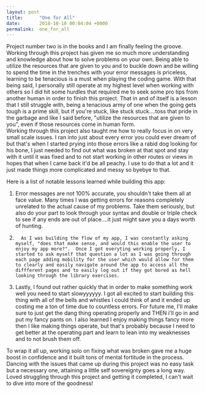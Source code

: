 ```yaml
---
layout: post
title:      "One for All"
date:       2018-10-10 00:04:04 +0000
permalink:  one_for_all
---
```



   Project number two is in the books and I am finally feeling the groove.  Working through this project has given me so much more understanding and knowledge about how to solve problems on your own.  Being able to utilize the resources that are given to you and to buckle down and be willing to spend the time in the trenches with your error messages is priceless, learning to be tenacious is a must when playing the coding game.  With that being said, I personally still operate at my highest level when working with others so I did hit some hurdles that required me to seek some pro tips from another human in order to finish this project.  That in and of itself is a lesson that I still struggle with, being a tenacious army of one when the going gets tough is a prime skill, but if you're stuck, like stuck stuck....toss that pride in the garbage and like I said before, "utilize the resources that are given to you", even if those resources come in human form.  
   Working through this project also taught me how to really focus in on very small scale issues.  I ran into just about every error you could ever dream of but that's when I started prying into those errors like a rabid dog looking for his bone, I just needed to find out what was broken at that spot and stay with it until it was fixed and to not start working in other routes or views in hopes that when I came back it'd be all peachy.  I use to do that a lot and it just made things more complicated and messy so byebye to that.
   
   Here is a list of notable lessons learned while building this app:
	 
1. 	 Error messages are not 100% accurate, you shouldn't take them all at face value.  Many times I was getting errors for reasons completely unrelated to the actual cause of my problems.  Take them seriously, but also do your part to look through your syntax and double or triple check to see if any ends are out of place....it just might save you a days worth of hunting.
	 
1.       As I was building the flow of my app, I was constantly asking myself, "does that make sense, and would this enable the user to enjoy my app more?".  Once I got everyting working properly, I started to ask myself that question a lot as I was going through each page adding mobility for the user which would allow for them to clearly and easily navigate around the app to access all the diffferent pages and to easily log out if they got bored as hell looking through the library exercises.

1.    Lastly, I found out rather quickly that in order to make something work well you need to start slowyyyyyy.  I got all excited to start building this thing with all of the bells and whistles I could think of and it ended up costing me a ton of time due to countless errors.  For future me, I'll make sure to just get the dang thing operating properly and THEN i'll go in and put my fancy pants on.  I also learned I enjoy making things fancy more then I like making things operate, but that's probably because I need to get better at the operating part and learn to lean into my weaknesses and to not brush them off.
   
   To wrap it all up, working solo on fixing what was broken gave me a huge boost in confidence and it built tons of mental fortitude in the process.  Dancing with the issues that came up during this project was no easy task but a necessary one, attaining a little self sovereignty goes a long way.  Loved struggling through this project and getting it completed,  I can't wait to dive into more of the goodness!
		    





